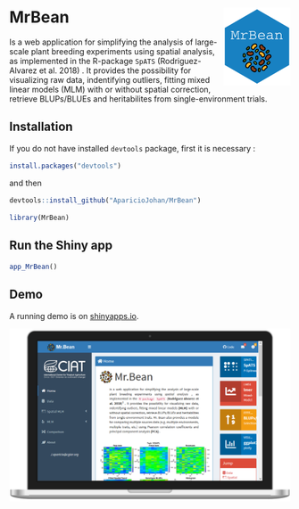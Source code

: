 # MrBean <img src="man/figures/logo.png" width="120px" align="right"/>

Is a web application for simplifying the analysis of large-scale plant breeding experiments using spatial analysis, as implemented in the R-package `SpATS` (Rodriguez-Alvarez et al. 2018) . It provides the possibility for visualizing raw data, indentifying outliers, fitting mixed linear models (MLM) with or without spatial correction, retrieve BLUPs/BLUEs and heritabilites from single-environment trials. 

## Installation

If you do not have installed `devtools` package, first it is necessary :


``` r
install.packages("devtools")
```

and then

``` r
devtools::install_github("AparicioJohan/MrBean")
```


``` r
library(MrBean)
```


## Run the Shiny app

``` r
app_MrBean()
```

## Demo

A running demo is on [shinyapps.io](https://beanteam.shinyapps.io/MrBean_v01/).


<div class="row">
<div class="card">
<a href="#" target="_blank"><img src="man/figures/background.PNG"></a>
</div>
</div>


